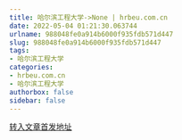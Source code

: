 ```yaml
---
title: 哈尔滨工程大学->None | hrbeu.com.cn
date: 2022-05-04 01:21:30.063744
urlname: 988048fe0a914b6000f935fdb571d447
slug: 988048fe0a914b6000f935fdb571d447
tags: 
- 哈尔滨工程大学
categories:
- hrbeu.com.cn
- 哈尔滨工程大学
authorbox: false
sidebar: false
---
```





[转入文章首发地址](https://hlj.sina.cn/edu/2022-05-03/detail-imcwiwst5369591.d.html?wm=3200)